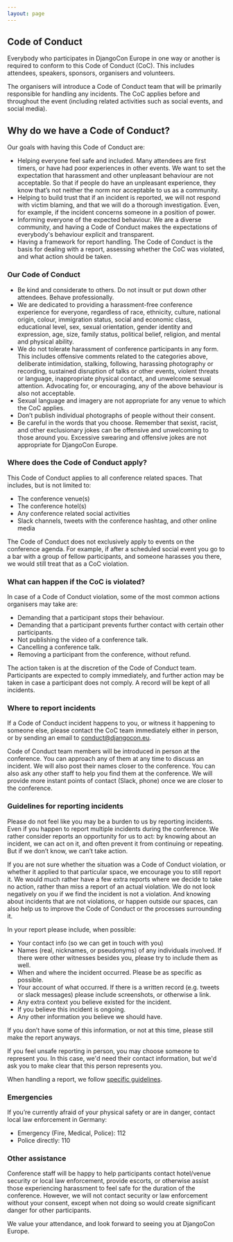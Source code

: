```yaml
---
layout: page
---
```


## Code of Conduct

Everybody who participates in DjangoCon Europe in one way or another is required to conform to this Code of Conduct (CoC). This includes attendees, speakers, sponsors, organisers and volunteers.

The organisers will introduce a Code of Conduct team that will be primarily responsible for handling any incidents. The CoC applies before and throughout the event (including related activities such as social events, and social media).

## Why do we have a Code of Conduct?

Our goals with having this Code of Conduct are:

* Helping everyone feel safe and included. Many attendees are first timers, or have had poor experiences in other events. We want to set the expectation that harassment and other unpleasant behaviour are not acceptable. So that if people do have an unpleasant experience, they know that’s not neither the norm nor acceptable to us as a community.
* Helping to build trust that if an incident is reported, we will not respond with victim blaming, and that we will do a thorough investigation. Even, for example, if the incident concerns someone in a position of power.
* Informing everyone of the expected behaviour. We are a diverse community, and having a Code of Conduct makes the expectations of everybody's behaviour explicit and transparent.
* Having a framework for report handling. The Code of Conduct is the basis for dealing with a report, assessing whether the CoC was violated, and what action should be taken.

### Our Code of Conduct

* Be kind and considerate to others. Do not insult or put down other attendees. Behave professionally.
* We are dedicated to providing a harassment-free conference experience for everyone, regardless of race, ethnicity, culture, national origin, colour, immigration status, social and economic class, educational level, sex, sexual orientation, gender identity and expression, age, size, family status, political belief, religion, and mental and physical ability.
* We do not tolerate harassment of conference participants in any form. This includes offensive comments related to the categories above, deliberate intimidation, stalking, following, harassing photography or recording, sustained disruption of talks or other events, violent threats or language, inappropriate physical contact, and unwelcome sexual attention. Advocating for, or encouraging, any of the above behaviour is also not acceptable.
* Sexual language and imagery are not appropriate for any venue to which the CoC applies.
* Don’t publish individual photographs of people without their consent.
* Be careful in the words that you choose. Remember that sexist, racist, and other exclusionary jokes can be offensive and unwelcoming to those around you. Excessive swearing and offensive jokes are not appropriate for DjangoCon Europe.

### Where does the Code of Conduct apply?

This Code of Conduct applies to all conference related spaces. That includes, but is not limited to:

* The conference venue(s)
* The conference hotel(s)
* Any conference related social activities
* Slack channels, tweets with the conference hashtag, and other online media

The Code of Conduct does not exclusively apply to events on the conference agenda. For example, if after a scheduled social event you go to a bar with a group of fellow participants, and someone harasses you there, we would still treat that as a CoC violation.

### What can happen if the CoC is violated?

In case of a Code of Conduct violation, some of the most common actions organisers may take are:

* Demanding that a participant stops their behaviour.
* Demanding that a participant prevents further contact with certain other participants.
* Not publishing the video of a conference talk.
* Cancelling a conference talk.
* Removing a participant from the conference, without refund.

The action taken is at the discretion of the Code of Conduct team. Participants are expected to comply immediately, and further action may be taken in case a participant does not comply. A record will be kept of all incidents. 

### Where to report incidents

If a Code of Conduct incident happens to you, or witness it happening to someone else, please contact the CoC team immediately either in person, or by sending an email to
conduct@djangocon.eu.

Code of Conduct team members will be introduced in person at the conference. You can approach any of them at any time to discuss an incident. We will also post their names closer to the conference. You can also ask any other staff to help you find them at the conference. We will provide more instant points of contact (Slack, phone) once we are closer to the conference.

### Guidelines for reporting incidents

Please do not feel like you may be a burden to us by reporting incidents. Even if you happen to report multiple incidents during the conference. We rather consider reports an opportunity for us to act: by knowing about an incident, we can act on it, and often prevent it from continuing or repeating. But if we don’t know, we can’t take action.

If you are not sure whether the situation was a Code of Conduct violation, or whether it applied to that particular space, we encourage you to still report it. We would much rather have a few extra reports where we decide to take no action, rather than miss a report of an actual violation. We do not look negatively on you if we find the incident is not a violation. And knowing about incidents that are not violations, or happen outside our spaces, can also help us to improve the Code of Conduct or the processes surrounding it.

In your report please include, when possible:

* Your contact info (so we can get in touch with you)
* Names (real, nicknames, or pseudonyms) of any individuals involved. If there were other witnesses besides you, please try to include them as well.
* When and where the incident occurred. Please be as specific as possible.
* Your account of what occurred. If there is a written record (e.g. tweets or slack messages) please include screenshots, or otherwise a link.
* Any extra context you believe existed for the incident.
* If you believe this incident is ongoing.
* Any other information you believe we should have.

If you don’t have some of this information, or not at this time, please still make the report anyways.

If you feel unsafe reporting in person, you may choose someone to represent you. In this case, we'd need their contact information, but we'd ask you to make clear that this person represents you.

When handling a report, we follow <a href=“/conduct-response”>specific guidelines</a>.

### Emergencies

If you’re currently afraid of your physical safety or are in danger, contact local law enforcement in Germany:

- Emergency (Fire, Medical, Police): 112
- Police directly: 110

### Other assistance

Conference staff will be happy to help participants contact hotel/venue security or local law enforcement, provide escorts, or otherwise assist those experiencing harassment to feel safe for the duration of the conference. However, we will not contact security or law enforcement without your consent, except when not doing so would create significant danger for other participants.

We value your attendance, and look forward to seeing you at DjangoCon Europe.
